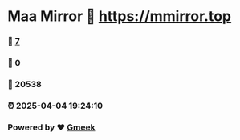 # Maa Mirror :link: https://mmirror.top 
### :page_facing_up: [7](https://mmirror.top/tag.html) 
### :speech_balloon: 0 
### :hibiscus: 20538 
### :alarm_clock: 2025-04-04 19:24:10 
### Powered by :heart: [Gmeek](https://github.com/Meekdai/Gmeek)
